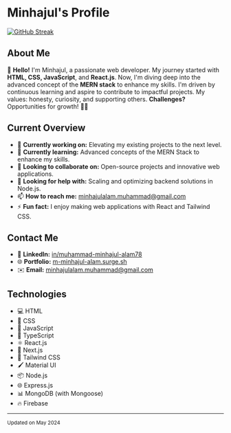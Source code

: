 # Minhajul's Profile

[![GitHub Streak](https://github-readme-streak-stats.herokuapp.com?user=m-minhajul-alam&hide_border=true&border_radius=10&date_format=j%20M%5B%20Y%5D&card_width=850&background=C3C8D7&stroke=EB5454&currStreakNum=EB5454&sideNums=EB5454&ring=EB5454&currStreakLabel=EB5454&fire=EB5454)](https://git.io/streak-stats)

## About Me

👋 **Hello!** I'm Minhajul, a passionate web developer. My journey started with **HTML, CSS, JavaScript**, and **React.js**. Now, I'm diving deep into the advanced concept of the **MERN stack** to enhance my skills. I'm driven by continuous learning and aspire to contribute to impactful projects. My values: honesty, curiosity, and supporting others. **Challenges?** Opportunities for growth! 🌱✨

## Current Overview

- 🔭 **Currently working on:** Elevating my existing projects to the next level.
- 🌱 **Currently learning:** Advanced concepts of the MERN Stack to enhance my skills.
- 👯 **Looking to collaborate on:** Open-source projects and innovative web applications.
- 🤔 **Looking for help with:** Scaling and optimizing backend solutions in Node.js.
- 📫 **How to reach me:** [minhajulalam.muhammad@gmail.com](mailto:minhajulalam.muhammad@gmail.com)
- ⚡ **Fun fact:** I enjoy making web applications with React and Tailwind CSS.

## Contact Me

- 🔗 **LinkedIn:** [in/muhammad-minhajul-alam78](https://www.linkedin.com/in/muhammad-minhajul-alam78)
- 🌐 **Portfolio:** [m-minhajul-alam.surge.sh](https://m-minhajul-alam.surge.sh)
- ✉️ **Email:** [minhajulalam.muhammad@gmail.com](mailto:minhajulalam.muhammad@gmail.com)

## Technologies

- 💻 HTML
- 🎨 CSS
- 🚀 JavaScript
- 📝 TypeScript
- ⚛️ React.js
- 🔄 Next.js
- 🌈 Tailwind CSS
- 🖌️ Material UI
- 📦 Node.js
- 🌐 Express.js
- 📊 MongoDB (with Mongoose)
- 🔥 Firebase

---

<sub>Updated on May 2024</sub>
